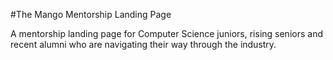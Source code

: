 #The Mango Mentorship Landing Page

A mentorship landing page for Computer Science juniors, rising seniors and recent alumni who are navigating their way through the 
industry.
